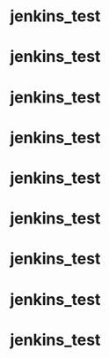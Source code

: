 # jenkins_test
# jenkins_test
# jenkins_test
# jenkins_test
# jenkins_test
# jenkins_test
# jenkins_test
# jenkins_test
# jenkins_test
